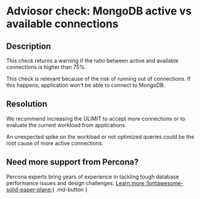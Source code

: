# Adviosor check: MongoDB active vs available connections

## Description
This check returns a warning if the ratio between active and available connections is higher than 75%. 

This check is relevant because of the risk of running out of connections. If this happens, application won't be able to connect to MongoDB.

## Resolution
We recommend increasing the ULIMIT to accept more connections or to evaluate the current workload from applications.

An unexpected spike on the workload or not optimized queries could be the root cause of more active connections.

## Need more support from Percona?

Percona experts bring years of experience in tackling tough database performance issues and design challenges.
[Learn more :fontawesome-solid-paper-plane:](https://per.co.na/subscribe){ .md-button }
